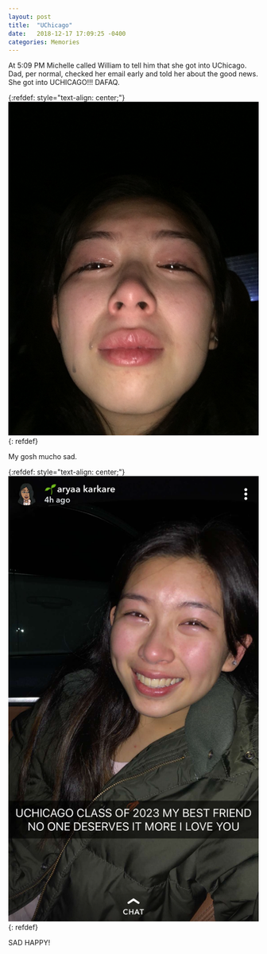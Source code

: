 ```yaml
---
layout: post
title:  "UChicago"
date:   2018-12-17 17:09:25 -0400
categories: Memories
---
```


At 5:09 PM Michelle called William to tell him that she got into UChicago. Dad, per normal, checked her email early and told her about the good news. She got into UCHICAGO!!!  DAFAQ.

{:refdef: style="text-align: center;"}
![My Image](/static/UChicago/mucho_sad.jpg)
{: refdef}

My gosh mucho sad.

{:refdef: style="text-align: center;"}
![My Image](/static/UChicago/sad.png)
{: refdef}

SAD HAPPY!
